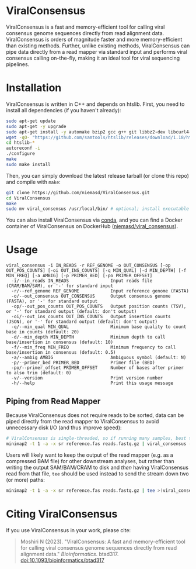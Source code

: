 # ViralConsensus
ViralConsensus is a fast and memory-efficient tool for calling viral consensus genome sequences directly from read alignment data. ViralConsensus is orders of magnitude faster and more memory-efficient than existing methods. Further, unlike existing methods, ViralConsensus can pipe data directly from a read mapper via standard input and performs viral consensus calling on-the-fly, making it an ideal tool for viral sequencing pipelines.

# Installation
ViralConsensus is written in C++ and depends on htslib. First, you need to install all dependencies (if you haven't already):

```bash
sudo apt-get update
sudo apt-get -y upgrade
sudo apt-get install -y automake bzip2 gcc g++ git libbz2-dev libcurl4-openssl-dev liblzma-dev make wget zlib1g-dev
wget -qO- "https://github.com/samtools/htslib/releases/download/1.18/htslib-1.18.tar.bz2" | tar -xj
cd htslib-*
autoreconf -i
./configure
make
sudo make install
```

Then, you can simply download the latest release tarball (or clone this repo) and compile with `make`:

```bash
git clone https://github.com/niemasd/ViralConsensus.git
cd ViralConsensus
make
sudo mv viral_consensus /usr/local/bin/ # optional; install executable globally
```

You can also install ViralConsensus via [conda](https://bioconda.github.io/recipes/viral_consensus/README.html), and you can find a Docker container of ViralConsensus on DockerHub ([niemasd/viral_consensus](https://hub.docker.com/r/niemasd/viral_consensus)).

# Usage
```
viral_consensus -i IN_READS -r REF_GENOME -o OUT_CONSENSUS [-op OUT_POS_COUNTS] [-oi OUT_INS_COUNTS] [-q MIN_QUAL] [-d MIN_DEPTH] [-f MIN_FREQ] [-a AMBIG] [-p PRIMER_BED] [-po PRIMER_OFFSET]
  -i/--in_reads IN_READS                Input reads file (CRAM/BAM/SAM), or '-' for standard input
  -r/--ref_genome REF_GENOME            Input reference genome (FASTA)
  -o/--out_consensus OUT_CONSENSUS      Output consensus genome (FASTA), or '-' for standard output
  -op/--out_pos_counts OUT_POS_COUNTS   Output position counts (TSV), or '-' for standard output (default: don't output)
  -oi/--out_ins_counts OUT_INS_COUNTS   Output insertion counts (JSON), or '-' for standard output (default: don't output)
  -q/--min_qual MIN_QUAL                Minimum base quality to count base in counts (default: 20)
  -d/--min_depth MIN_DEPTH              Minimum depth to call base/insertion in consensus (default: 10)
  -f/--min_freq MIN_FREQ                Minimum frequency to call base/insertion in consensus (default: 0.5)
  -a/--ambig AMBIG                      Ambiguous symbol (default: N)
  -p/--primer_bed PRIMER_BED            Primer file (BED)
  -po/--primer_offset PRIMER_OFFSET     Number of bases after primer to also trim (default: 0)
  -v/--version                          Print version number
  -h/--help                             Print this usage message
```

## Piping from Read Mapper
Because ViralConsensus does not require reads to be sorted, data can be piped directly from the read mapper to ViralConsensus to avoid unnecessary disk I/O (and thus improve speed):

```bash
# ViralConsensus is single-threaded, so if running many samples, best to run mapper single-threaded as well and parallelize across samples
minimap2 -t 1 -a -x sr reference.fas reads.fastq.gz | viral_consensus -i - -r reference.fas -o consensus.fas
```

Users will likely want to keep the output of the read mapper (e.g. as a compressed BAM file) for other downstream analyses, but rather than writing the output SAM/BAM/CRAM to disk and *then* having ViralConsensus read from that file, `tee` should be used instead to send the stream down two (or more) paths:

```bash
minimap2 -t 1 -a -x sr reference.fas reads.fastq.gz | tee >(viral_consensus -i - -r reference.fas -o consensus.fas) | samtools view -b -@ 1 > reads.bam
```

# Citing ViralConsensus
If you use ViralConsensus in your work, please cite:

> Moshiri N (2023). "ViralConsensus: A fast and memory-efficient tool for calling viral consensus genome sequences directly from read alignment data." *Bioinformatics*. btad317. [doi:10.1093/bioinformatics/btad317](https://doi.org/10.1093/bioinformatics/btad317)
